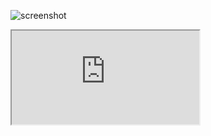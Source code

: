 ![screenshot](https://themanronin.github.io)

<iframe src="https://themanronin.github.io"></iframe>
